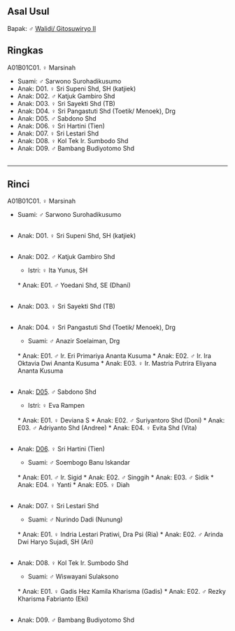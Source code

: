 ## Asal Usul

Bapak: ♂ [Walidi/ Gitosuwiryo II][up] 

## Ringkas

A01B01C01. ♀ Marsinah
	<br/>

*	Suami: ♂ Sarwono Surohadikusumo
	<br/>
*	Anak: D01. ♀ Sri Supeni Shd, SH (katjiek) 
*	Anak: D02. ♂ Katjuk Gambiro Shd
*	Anak: D03. ♀ Sri Sayekti Shd (TB)
*	Anak: D04. ♀ Sri Pangastuti Shd (Toetik/ Menoek), Drg
*	Anak: D05. ♂ Sabdono Shd
*	Anak: D06. ♀ Sri Hartini (Tien) 
*	Anak: D07. ♀ Sri Lestari Shd
*	Anak: D08. ♀ Kol Tek Ir. Sumbodo Shd
*	Anak: D09. ♂ Bambang Budiyotomo Shd
	<br/><br/>

-- -- --

## Rinci

A01B01C01. ♀ Marsinah
	<br/>

*	Suami: ♂ Sarwono Surohadikusumo
	<br/><br/>

*	Anak: D01. ♀ Sri Supeni Shd, SH (katjiek) 
	<br/><br/>

*	Anak: D02. ♂ Katjuk Gambiro Shd
	*	Istri: ♀ Ita Yunus, SH
	<br/>
	*	Anak: E01. ♂ Yoedani Shd, SE (Dhani)
	<br/><br/>

*	Anak: D03. ♀ Sri Sayekti Shd (TB)
	<br/><br/>

*	Anak: D04. ♀ Sri Pangastuti Shd (Toetik/ Menoek), Drg
	*	Suami: ♂ Anazir Soelaiman, Drg
	<br/>
	*	Anak: E01. ♂ Ir. Eri Primariya Ananta Kusuma
	*	Anak: E02. ♂ Ir. Ira Oktavia Dwi Ananta Kusuma
	*	Anak: E03. ♀ Ir. Mastria Putrira Eliyana Ananta Kusuma
	<br/><br/>

*	Anak: [D05][A01B01C01D05]. ♂ Sabdono Shd
	*	Istri: ♀ Eva Rampen
	<br/>
	*	Anak: E01. ♀ Deviana S
	*	Anak: E02. ♂ Suriyantoro Shd (Doni)
	*	Anak: E03. ♂ Adriyanto Shd (Andree)
	*	Anak: E04. ♀ Evita Shd (Vita)
	<br/><br/>

*	Anak: [D06][A01B01C01D06]. ♀ Sri Hartini (Tien) 
	*	Suami: ♂ Soembogo Banu Iskandar
	<br/>
	*	Anak: E01. ♂ Ir. Sigid
	*	Anak: E02. ♂ Singgih
	*	Anak: E03. ♂ Sidik
	*	Anak: E04. ♀ Yanti
	*	Anak: E05. ♀ Diah
	<br/><br/>

*	Anak: D07. ♀ Sri Lestari Shd
	*	Suami: ♂ Nurindo Dadi (Nunung)
	<br/>
	*	Anak: E01. ♀ Indria Lestari Pratiwi, Dra Psi (Ria)
	*	Anak: E02. ♂ Arinda Dwi Haryo Sujadi, SH (Ari)
	<br/><br/>

*	Anak: D08. ♀ Kol Tek Ir. Sumbodo Shd
	*	Suami: ♂ Wiswayani Sulaksono
	<br/>
	*	Anak: E01. ♀ Gadis Hez Kamila Kharisma (Gadis)
	*	Anak: E02. ♂ Rezky Kharisma Fabrianto (Eki)
	<br/><br/>

*	Anak: D09. ♂ Bambang Budiyotomo Shd
	<br/><br/>



[up]: https://github.com/epsi-rns/gitodipuro/blob/master/tree/A01/B01.md

[A01B01C01D05]: https://github.com/epsi-rns/gitodipuro/blob/master/tree/A01/B01/C01/D05.md
[A01B01C01D06]: https://github.com/epsi-rns/gitodipuro/blob/master/tree/A01/B01/C01/D06.md
